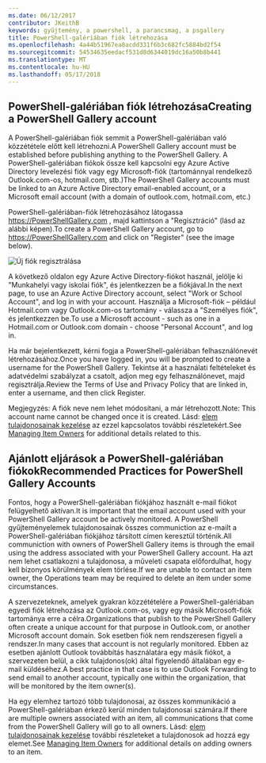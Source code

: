 ```yaml
---
ms.date: 06/12/2017
contributor: JKeithB
keywords: gyűjtemény, a powershell, a parancsmag, a psgallery
title: PowerShell-galériában fiók létrehozása
ms.openlocfilehash: 4a44b51967ea8acdd331f6b3c682fc5884bd2f54
ms.sourcegitcommit: 54534635eedacf531d8d6344019dc16a50b8b441
ms.translationtype: MT
ms.contentlocale: hu-HU
ms.lasthandoff: 05/17/2018
---
```

## <a name="creating-a-powershell-gallery-account"></a><span data-ttu-id="02afd-103">PowerShell-galériában fiók létrehozása</span><span class="sxs-lookup"><span data-stu-id="02afd-103">Creating a PowerShell Gallery account</span></span>

<span data-ttu-id="02afd-104">A PowerShell-galériában fiók semmit a PowerShell-galériában való közzététele előtt kell létrehozni.</span><span class="sxs-lookup"><span data-stu-id="02afd-104">A PowerShell Gallery account must be established before publishing anything to the PowerShell Gallery.</span></span>
<span data-ttu-id="02afd-105">A PowerShell-galériában fiókok össze kell kapcsolni egy Azure Active Directory levelezési fiók vagy egy Microsoft-fiók (tartománnyal rendelkező Outlook.com-os, hotmail.com, stb.)</span><span class="sxs-lookup"><span data-stu-id="02afd-105">The PowerShell Gallery accounts must be linked to an Azure Active Directory email-enabled account, or a Microsoft email account (with a domain of outlook.com, hotmail.com, etc.)</span></span>

<span data-ttu-id="02afd-106">PowerShell-galériában-fiók létrehozásához látogassa https://PowerShellGallery.com , majd kattintson a "Regisztráció" (lásd az alábbi képen).</span><span class="sxs-lookup"><span data-stu-id="02afd-106">To create a PowerShell Gallery account, go to https://PowerShellGallery.com and click on "Register" (see the image below).</span></span>

![Új fiók regisztrálása](../../Images/CreatingAccount-Register.png)

<span data-ttu-id="02afd-108">A következő oldalon egy Azure Active Directory-fiókot használ, jelölje ki "Munkahelyi vagy iskolai fiók", és jelentkezzen be a fiókjával.</span><span class="sxs-lookup"><span data-stu-id="02afd-108">In the next page, to use an Azure Active Directory account, select "Work or School Account", and log in with your account.</span></span>
<span data-ttu-id="02afd-109">Használja a Microsoft-fiók – például Hotmail.com vagy Outlook.com-os tartomány - válassza a "Személyes fiók", és jelentkezzen be.</span><span class="sxs-lookup"><span data-stu-id="02afd-109">To use a Microsoft account - such as one in a Hotmail.com or Outlook.com domain - choose "Personal Account", and log in.</span></span>

<span data-ttu-id="02afd-110">Ha már bejelentkezett, kérni fogja a PowerShell-galériában felhasználónevét létrehozásához.</span><span class="sxs-lookup"><span data-stu-id="02afd-110">Once you have logged in, you will be prompted to create a username for the PowerShell Gallery.</span></span>
<span data-ttu-id="02afd-111">Tekintse át a használati feltételeket és adatvédelmi szabályzat a csatolt, adjon meg egy felhasználónevet, majd regisztrálja.</span><span class="sxs-lookup"><span data-stu-id="02afd-111">Review the Terms of Use and Privacy Policy that are linked in, enter a username, and then click Register.</span></span>

<span data-ttu-id="02afd-112">Megjegyzés: A fiók neve nem lehet módosítani, a már létrehozott.</span><span class="sxs-lookup"><span data-stu-id="02afd-112">Note: This account name cannot be changed once it is created.</span></span>
<span data-ttu-id="02afd-113">Lásd: [elem tulajdonosainak kezelése](https://msdn.microsoft.com/powershell/gallery/psgallery/managing-item-owners) az ezzel kapcsolatos további részletekért.</span><span class="sxs-lookup"><span data-stu-id="02afd-113">See [Managing Item Owners](https://msdn.microsoft.com/powershell/gallery/psgallery/managing-item-owners) for additional details related to this.</span></span>

## <a name="recommended-practices-for-powershell-gallery-accounts"></a><span data-ttu-id="02afd-114">Ajánlott eljárások a PowerShell-galériában fiókok</span><span class="sxs-lookup"><span data-stu-id="02afd-114">Recommended Practices for PowerShell Gallery Accounts</span></span>

<span data-ttu-id="02afd-115">Fontos, hogy a PowerShell-galériában fiókjához használt e-mail fiókot felügyelhető aktívan.</span><span class="sxs-lookup"><span data-stu-id="02afd-115">It is important that the email account used with your PowerShell Gallery account be actively monitored.</span></span>
<span data-ttu-id="02afd-116">A PowerShell gyűjteményelemek tulajdonosainak összes communiction az e-mailt a PowerShell-galériában fiókjához társított címen keresztül történik.</span><span class="sxs-lookup"><span data-stu-id="02afd-116">All communiction with owners of PowerShell Gallery items is through the email using the address associated with your PowerShell Gallery account.</span></span>
<span data-ttu-id="02afd-117">Ha azt nem lehet csatlakozni a tulajdonosa, a műveleti csapata előfordulhat, hogy kell bizonyos körülmények elem törlése.</span><span class="sxs-lookup"><span data-stu-id="02afd-117">If we are unable to contact an item owner, the Operations team may be required to delete an item under some circumstances.</span></span>

<span data-ttu-id="02afd-118">A szervezeteknek, amelyek gyakran közzétételére a PowerShell-galériában egyedi fiók létrehozása az Outlook.com-os, vagy egy másik Microsoft-fiók tartománya erre a célra.</span><span class="sxs-lookup"><span data-stu-id="02afd-118">Organizations that publish to the PowerShell Gallery often create a unique account for that purpose in Outlook.com, or another Microsoft account domain.</span></span>
<span data-ttu-id="02afd-119">Sok esetben fiók nem rendszeresen figyeli a rendszer.</span><span class="sxs-lookup"><span data-stu-id="02afd-119">In many cases that account is not regularly monitored.</span></span>
<span data-ttu-id="02afd-120">Ebben az esetben ajánlott Outlook továbbítás használatára egy másik fiókot, a szervezeten belül, a cikk tulajdonos(ok) által figyelendő általában egy e-mail küldéséhez.</span><span class="sxs-lookup"><span data-stu-id="02afd-120">A best practice in that case is to use Outlook Forwarding to send email to another account, typically one within the organization, that will be monitored by the item owner(s).</span></span>

<span data-ttu-id="02afd-121">Ha egy elemhez tartozó több tulajdonosai, az összes kommunikáció a PowerShell-galériában érkező kerül minden tulajdonosai számára.</span><span class="sxs-lookup"><span data-stu-id="02afd-121">If there are multiple owners associated with an item, all communications that come from the PowerShell Gallery will go to all owners.</span></span>
<span data-ttu-id="02afd-122">Lásd: [elem tulajdonosainak kezelése](https://msdn.microsoft.com/powershell/gallery/psgallery/managing-item-owners) további részleteket a tulajdonosok ad hozzá egy elemet.</span><span class="sxs-lookup"><span data-stu-id="02afd-122">See [Managing Item Owners](https://msdn.microsoft.com/powershell/gallery/psgallery/managing-item-owners) for additional details on adding owners to an item.</span></span>